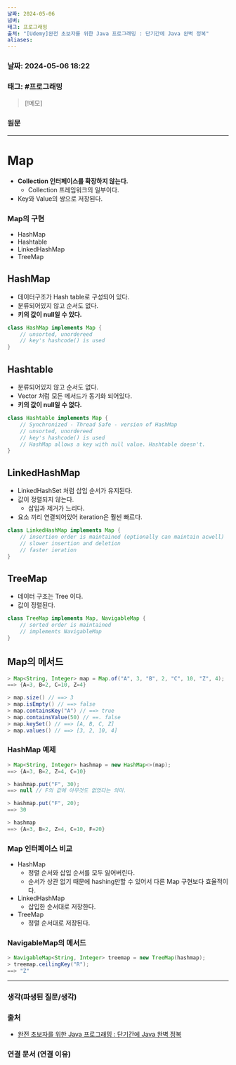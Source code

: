 ```yaml
---
날짜: 2024-05-06
넘버: 
태그: 프로그래밍
출처: "[Udemy]완전 초보자를 위한 Java 프로그래밍 : 단기간에 Java 완벽 정복"
aliases:
---
```

### 날짜:  2024-05-06 18:22

### 태그:  #프로그래밍

>[!메모]
>

### 원문
---
# Map
- **Collection 인터페이스를 확장하지 않는다.**
	- Collection 프레임워크의 일부이다.
- Key와 Value의 쌍으로 저장된다.
### Map의 구현
- HashMap
- Hashtable
- LinkedHashMap
- TreeMap
## HashMap
- 데이터구조가 Hash table로 구성되어 있다.
- 분류되어있지 않고 순서도 없다.
- **키의 값이 null일 수 있다.**
```java
class HashMap implements Map {
	// unsorted, unordereed
	// key's hashcode() is used
}
```
## Hashtable
- 분류되어있지 않고 순서도 없다.
- Vector 처럼 모든 메서드가 동기화 되어있다.
- **키의 값이 null일 수 없다.**
```java
class Hashtable implements Map {
	// Synchronized - Thread Safe - version of HashMap
	// unsorted, unordereed
	// key's hashcode() is used
	// HashMap allows a key with null value. Hashtable doesn't.	
}
```
## LinkedHashMap
- LinkedHashSet 처럼 삽입 순서가 유지된다.
- 값이 정렬되지 않는다.
	- 삽입과 제거가 느리다.
- 요소 끼리 연결되어있어 iteration은 훨씬 빠르다.
```java
class LinkedHashMap implements Map {
	// insertion order is maintained (optionally can maintain acwell)
	// slower insertion and deletion
	// faster ieration
}
```
## TreeMap
- 데이터 구조는 Tree 이다.
- 값이 정렬된다.
```java
class TreeMap implements Map, NavigableMap {
	// sorted order is maintained
	// implements NavigableMap
}
```
## Map의 메서드
```java
> Map<String, Integer> map = Map.of("A", 3, "B", 2, "C", 10, "Z", 4);
==> {A=3, B=2, C=10, Z=4}

> map.size() // ==> 3
> map.isEmpty() // ==> false
> map.containsKey("A") // ==> true
> map.containsValue(50) // ==. false
> map.keySet() // ==> [A, B, C, Z]
> map.values() // ==> [3, 2, 10, 4]
```
### HashMap 예제
```java
> Map<String, Integer> hashmap = new HashMap<>(map);
==> {A=3, B=2, Z=4, C=10}

> hashmap.put("F", 30);
==> null // F의 값에 아무것도 없었다는 의미.

> hashmap.put("F", 20);
==> 30

> hashmap 
==> {A=3, B=2, Z=4, C=10, F=20}
```
### Map 인터페이스 비교
- HashMap
	- 정렬 순서와 삽입 순서를 모두 잃어버린다.
	- 순서가 상관 없기 때문에 hashing만할 수 있어서 다른 Map 구현보다 효율적이다.
- LinkedHashMap
	- 삽입한 순서대로 저장한다.
- TreeMap
	- 정렬 순서대로 저장된다.
### NavigableMap의 메서드
```java
> NavigableMap<String, Integer> treemap = new TreeMap(hashmap);
> treemap.ceilingKey("R");
==> "Z"
```

---
### 생각(파생된 질문/생각)

### 출처
- [완전 초보자를 위한 Java 프로그래밍 : 단기간에 Java 완벽 정복](https://www.udemy.com/course/best-java-programming/?couponCode=ST6MT42324)

### 연결 문서 (연결 이유)
